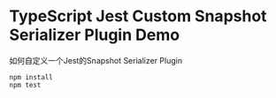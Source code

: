 TypeScript Jest Custom Snapshot Serializer Plugin Demo
===============================================

如何自定义一个Jest的Snapshot Serializer Plugin

```
npm install
npm test
```

